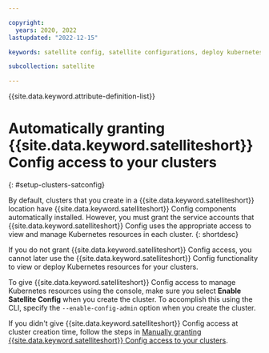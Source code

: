```yaml
---

copyright:
  years: 2020, 2022
lastupdated: "2022-12-15"

keywords: satellite config, satellite configurations, deploy kubernetes resources with satellite, satellite deploy apps, satellite subscription, satellite version

subcollection: satellite

---
```


{{site.data.keyword.attribute-definition-list}}

# Automatically granting {{site.data.keyword.satelliteshort}} Config access to your clusters
{: #setup-clusters-satconfig}

By default, clusters that you create in a {{site.data.keyword.satelliteshort}} location have {{site.data.keyword.satelliteshort}} Config components automatically installed. However, you must grant the service accounts that {{site.data.keyword.satelliteshort}} Config uses the appropriate access to view and manage Kubernetes resources in each cluster. 
{: shortdesc}

If you do not grant {{site.data.keyword.satelliteshort}} Config access, you cannot later use the {{site.data.keyword.satelliteshort}} Config functionality to view or deploy Kubernetes resources for your clusters.

To give {{site.data.keyword.satelliteshort}} Config access to manage Kubernetes resources using the console, make sure you select **Enable Satellite Config** when you create the cluster. To accomplish this using the CLI, specify the `--enable-config-admin` option when you create the cluster.

If you didn't give {{site.data.keyword.satelliteshort}} Config access at cluster creation time, follow the steps in [Manually granting {{site.data.keyword.satelliteshort}} Config access to your clusters](/docs/satellite?topic=satellite-setup-clusters-satconfig-access).


  
